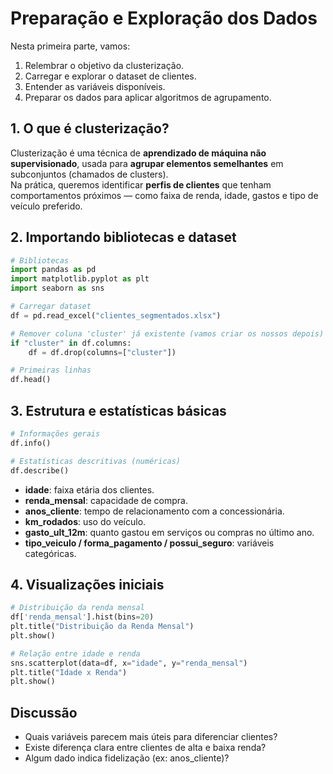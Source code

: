 # Preparação e Exploração dos Dados

Nesta primeira parte, vamos:
1. Relembrar o objetivo da clusterização.
2. Carregar e explorar o dataset de clientes.
3. Entender as variáveis disponíveis.
4. Preparar os dados para aplicar algoritmos de agrupamento.


## 1. O que é clusterização?

Clusterização é uma técnica de **aprendizado de máquina não supervisionado**, usada para **agrupar elementos semelhantes** em subconjuntos (chamados de clusters).  
Na prática, queremos identificar **perfis de clientes** que tenham comportamentos próximos — como faixa de renda, idade, gastos e tipo de veículo preferido.


## 2. Importando bibliotecas e dataset

```python
# Bibliotecas
import pandas as pd
import matplotlib.pyplot as plt
import seaborn as sns

# Carregar dataset
df = pd.read_excel("clientes_segmentados.xlsx")

# Remover coluna 'cluster' já existente (vamos criar os nossos depois)
if "cluster" in df.columns:
    df = df.drop(columns=["cluster"])

# Primeiras linhas
df.head()
```


## 3. Estrutura e estatísticas básicas

```python
# Informações gerais
df.info()

# Estatísticas descritivas (numéricas)
df.describe()
```

* **idade**: faixa etária dos clientes.
* **renda\_mensal**: capacidade de compra.
* **anos\_cliente**: tempo de relacionamento com a concessionária.
* **km\_rodados**: uso do veículo.
* **gasto\_ult\_12m**: quanto gastou em serviços ou compras no último ano.
* **tipo\_veiculo / forma\_pagamento / possui\_seguro**: variáveis categóricas.

## 4. Visualizações iniciais

```python
# Distribuição da renda mensal
df['renda_mensal'].hist(bins=20)
plt.title("Distribuição da Renda Mensal")
plt.show()

# Relação entre idade e renda
sns.scatterplot(data=df, x="idade", y="renda_mensal")
plt.title("Idade x Renda")
plt.show()
```


## Discussão

* Quais variáveis parecem mais úteis para diferenciar clientes?
* Existe diferença clara entre clientes de alta e baixa renda?
* Algum dado indica fidelização (ex: anos\_cliente)?
